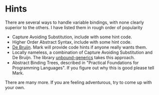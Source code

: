 # Hints
There are several ways to handle variable bindings, with none clearly superior to the others.
I have listed them in rough order of popularity
* Capture Avoiding Substitution, include with some hint code.
* Higher Order Abstract Syntax, include with some hint code.
* [De Bruijn](https://en.wikipedia.org/wiki/De_Bruijn_index). Mark will provide code hints if anyone really wants them.
* Locally nameless, a combination of Capture Avoiding Substitution and De Bruijn. The library [unbound-generics](https://github.com/lambdageek/unbound-generics) takes this approach.
* Abstract Binding Trees, described in "Practical Foundations for Programming Languages".  If you figure out why this is good please tell Mark.

There are many more.  If you are feeling adventurous, try to come up with your own.
